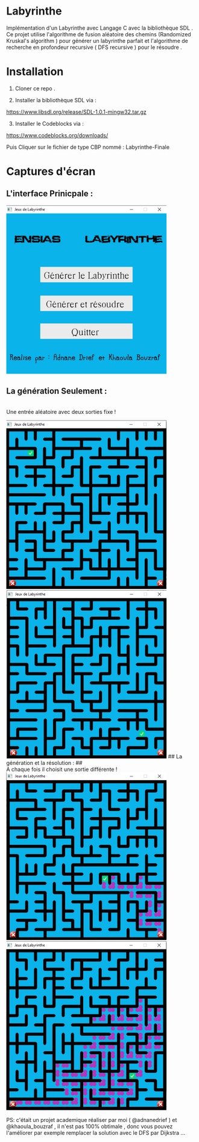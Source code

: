 # Labyrinthe

Implémentation d'un Labyrinthe avec Langage C avec la bibliothèque SDL .
Ce projet utilise l'algorithme de fusion aléatoire des chemins (Randomized Kruskal's algorithm ) pour générer un  labyrinthe parfait et l'algorithme de  recherche en profondeur  recursive ( DFS recursive ) pour le résoudre . 

# Installation

1) Cloner ce repo .

2) Installer la bibliothèque SDL via : 

https://www.libsdl.org/release/SDL-1.0.1-mingw32.tar.gz

3) Installer le Codeblocks via : 

https://www.codeblocks.org/downloads/

Puis Cliquer sur le fichier de type CBP nommé : Labyrinthe-Finale

# Captures d'écran 

## L'interface Prinicpale : ## 

<img src="https://github.com/adnanedrief/Labyrinthe/blob/main/Menu.png" width="425"/>

## La génération Seulement : ##
<br>Une entrée aléatoire avec deux sorties fixe ! <br>
</table><tr>
  <td><img src="https://github.com/adnanedrief/Labyrinthe/blob/main/labyrinthe.png" width="425"/></td>
  <td><img src="https://github.com/adnanedrief/Labyrinthe/blob/main/labyrinthe2.png" width="425"/></td> 
</tr></table>
## La génération et la résolution : ##
<br>A chaque fois il choisit une sortie différente ! <br>
</table><tr>
  <td><img src="https://github.com/adnanedrief/Labyrinthe/blob/main/solution1.png" width="425"/></td>
  <td><img src="https://github.com/adnanedrief/Labyrinthe/blob/main/solution2.png" width="425"/></td>
</tr></table>

PS: c'était un projet academique réaliser par moi ( @adnanedrief  ) et @khaoula_bouzraf , il n'est pas 100% obtimale , donc vous pouvez l'améliorer par exemple remplacer la solution avec le  DFS par Dijkstra ... 
